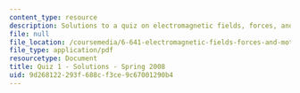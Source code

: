 ```yaml
---
content_type: resource
description: Solutions to a quiz on electromagnetic fields, forces, and motion.
file: null
file_location: /coursemedia/6-641-electromagnetic-fields-forces-and-motion-spring-2009/9d268122293f688cf3ce9c67001290b4_MIT6_641s09_sol_quiz2008.pdf
file_type: application/pdf
resourcetype: Document
title: Quiz 1 - Solutions - Spring 2008
uid: 9d268122-293f-688c-f3ce-9c67001290b4
---
```

